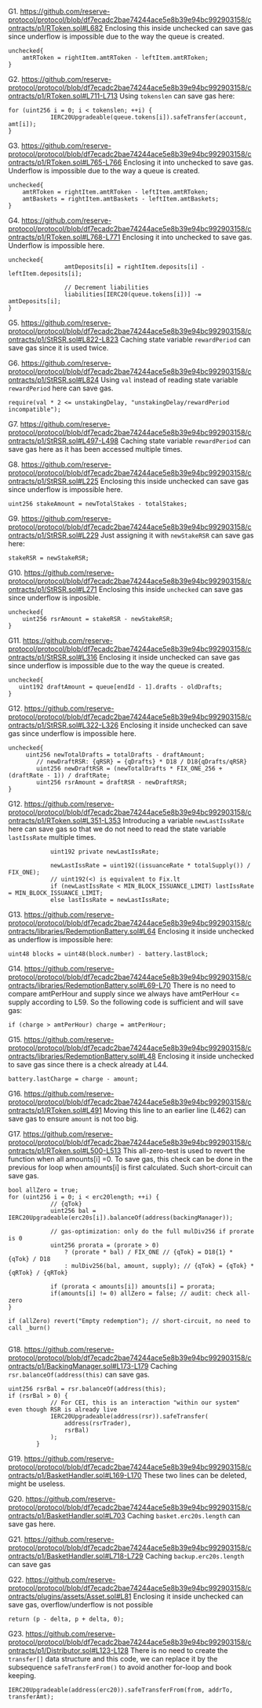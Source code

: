 G1. https://github.com/reserve-protocol/protocol/blob/df7ecadc2bae74244ace5e8b39e94bc992903158/contracts/p1/RToken.sol#L682
Enclosing this inside unchecked can save gas since underflow is impossible due to the way the queue is created.
```
unchecked{
    amtRToken = rightItem.amtRToken - leftItem.amtRToken;
}
```

G2. https://github.com/reserve-protocol/protocol/blob/df7ecadc2bae74244ace5e8b39e94bc992903158/contracts/p1/RToken.sol#L711-L713
Using ``tokenslen`` can save gas here:
```
for (uint256 i = 0; i < tokenslen; ++i) {
            IERC20Upgradeable(queue.tokens[i]).safeTransfer(account, amt[i]);
}
```

G3. https://github.com/reserve-protocol/protocol/blob/df7ecadc2bae74244ace5e8b39e94bc992903158/contracts/p1/RToken.sol#L765-L766
Enclosing it into unchecked to save gas. Underflow is impossible due to the way a queue is created.
```
unchecked{
    amtRToken = rightItem.amtRToken - leftItem.amtRToken;
    amtBaskets = rightItem.amtBaskets - leftItem.amtBaskets;
}
```

G4.  https://github.com/reserve-protocol/protocol/blob/df7ecadc2bae74244ace5e8b39e94bc992903158/contracts/p1/RToken.sol#L768-L771
Enclosing it into unchecked to save gas. Underflow is impossible here.
```
unchecked{
                amtDeposits[i] = rightItem.deposits[i] - leftItem.deposits[i];

                // Decrement liabilities
                liabilities[IERC20(queue.tokens[i])] -= amtDeposits[i];
}
```

G5. https://github.com/reserve-protocol/protocol/blob/df7ecadc2bae74244ace5e8b39e94bc992903158/contracts/p1/StRSR.sol#L822-L823
Caching state variable ``rewardPeriod`` can save gas since it is used twice.

G6. https://github.com/reserve-protocol/protocol/blob/df7ecadc2bae74244ace5e8b39e94bc992903158/contracts/p1/StRSR.sol#L824
Using ``val`` instead of reading state variable ``rewardPeriod`` here can save gas.
```
require(val * 2 <= unstakingDelay, "unstakingDelay/rewardPeriod incompatible");

```
G7. https://github.com/reserve-protocol/protocol/blob/df7ecadc2bae74244ace5e8b39e94bc992903158/contracts/p1/StRSR.sol#L497-L498
Caching state variable ``rewardPeriod`` can save gas here as it has been accessed multiple times.

G8. https://github.com/reserve-protocol/protocol/blob/df7ecadc2bae74244ace5e8b39e94bc992903158/contracts/p1/StRSR.sol#L225
Enclosing this inside unchecked can save gas since underflow is impossible here.
```
uint256 stakeAmount = newTotalStakes - totalStakes;

```

G9. https://github.com/reserve-protocol/protocol/blob/df7ecadc2bae74244ace5e8b39e94bc992903158/contracts/p1/StRSR.sol#L229
Just assigning it with ``newStakeRSR`` can save gas here:
```
stakeRSR = newStakeRSR;
```

G10. 
https://github.com/reserve-protocol/protocol/blob/df7ecadc2bae74244ace5e8b39e94bc992903158/contracts/p1/StRSR.sol#L271
Enclosing this inside ``unchecked`` can save gas since underflow is inposible.
```
unchecked{
    uint256 rsrAmount = stakeRSR - newStakeRSR;
}
```

G11. https://github.com/reserve-protocol/protocol/blob/df7ecadc2bae74244ace5e8b39e94bc992903158/contracts/p1/StRSR.sol#L316
Enclosing it inside unchecked can save gas since underflow is impossible due to the way the queue is created.
```
unchecked{
   uint192 draftAmount = queue[endId - 1].drafts - oldDrafts;
}
```

G12. https://github.com/reserve-protocol/protocol/blob/df7ecadc2bae74244ace5e8b39e94bc992903158/contracts/p1/StRSR.sol#L322-L326
Enclosing it inside unchecked can save gas since underflow is impossible here.
```
unchecked{
     uint256 newTotalDrafts = totalDrafts - draftAmount;
        // newDraftRSR: {qRSR} = {qDrafts} * D18 / D18{qDrafts/qRSR}
        uint256 newDraftRSR = (newTotalDrafts * FIX_ONE_256 + (draftRate - 1)) / draftRate;
        uint256 rsrAmount = draftRSR - newDraftRSR;
}
```

G12. https://github.com/reserve-protocol/protocol/blob/df7ecadc2bae74244ace5e8b39e94bc992903158/contracts/p1/RToken.sol#L351-L353
Introducing a variable ``newLastIssRate`` here can save gas so that we do not need to read the state variable ``lastIssRate`` multiple times. 

```
            uint192 private newLastIssRate;

            newLastIssRate = uint192((issuanceRate * totalSupply()) / FIX_ONE);
            // uint192(<) is equivalent to Fix.lt
            if (newLastIssRate < MIN_BLOCK_ISSUANCE_LIMIT) lastIssRate = MIN_BLOCK_ISSUANCE_LIMIT;
            else lastIssRate = newLastIssRate;

```

G13. 
https://github.com/reserve-protocol/protocol/blob/df7ecadc2bae74244ace5e8b39e94bc992903158/contracts/libraries/RedemptionBattery.sol#L64
Enclosing it inside unchecked as underflow is impossible here:
```
uint48 blocks = uint48(block.number) - battery.lastBlock;
```

G14. https://github.com/reserve-protocol/protocol/blob/df7ecadc2bae74244ace5e8b39e94bc992903158/contracts/libraries/RedemptionBattery.sol#L69-L70
There is no need to compare amtPerHour and supply since we always have amtPerHour <= supply according to L59. 
So the following code is sufficient and will save gas:
```
if (charge > amtPerHour) charge = amtPerHour;
```

G15. https://github.com/reserve-protocol/protocol/blob/df7ecadc2bae74244ace5e8b39e94bc992903158/contracts/libraries/RedemptionBattery.sol#L48
Enclosing it inside unchecked to save gas since there is a check already at L44.
```
battery.lastCharge = charge - amount;

```

G16. https://github.com/reserve-protocol/protocol/blob/df7ecadc2bae74244ace5e8b39e94bc992903158/contracts/p1/RToken.sol#L491
Moving this line to an earlier line (L462) can save gas to ensure ``amount`` is not too big. 

G17. https://github.com/reserve-protocol/protocol/blob/df7ecadc2bae74244ace5e8b39e94bc992903158/contracts/p1/RToken.sol#L500-L513
This all-zero-test is used to revert the function when all amounts[i] =0. To save gas, this check can be done in the previous for loop when amounts[i] is first calculated. Such short-circuit can save gas.
```
bool allZero = true;
for (uint256 i = 0; i < erc20length; ++i) {
            // {qTok}
            uint256 bal = IERC20Upgradeable(erc20s[i]).balanceOf(address(backingManager));

            // gas-optimization: only do the full mulDiv256 if prorate is 0
            uint256 prorata = (prorate > 0)
                ? (prorate * bal) / FIX_ONE // {qTok} = D18{1} * {qTok} / D18
                : mulDiv256(bal, amount, supply); // {qTok} = {qTok} * {qRTok} / {qRTok}

            if (prorata < amounts[i]) amounts[i] = prorata;
            if(amounts[i] != 0) allZero = false; // audit: check all-zero            
}

if (allZero) revert("Empty redemption"); // short-circuit, no need to call _burn()
             
```

G18. https://github.com/reserve-protocol/protocol/blob/df7ecadc2bae74244ace5e8b39e94bc992903158/contracts/p1/BackingManager.sol#L173-L179
Caching ``rsr.balanceOf(address(this)`` can save gas.

```
uint256 rsrBal = rsr.balanceOf(address(this);
if (rsrBal > 0) {
            // For CEI, this is an interaction "within our system" even though RSR is already live
            IERC20Upgradeable(address(rsr)).safeTransfer(
                address(rsrTrader),
                rsrBal)
            );
        }
```

G19. https://github.com/reserve-protocol/protocol/blob/df7ecadc2bae74244ace5e8b39e94bc992903158/contracts/p1/BasketHandler.sol#L169-L170
These two lines can be deleted, might be useless.

G20. https://github.com/reserve-protocol/protocol/blob/df7ecadc2bae74244ace5e8b39e94bc992903158/contracts/p1/BasketHandler.sol#L703
Caching ``basket.erc20s.length`` can save gas here.

G21. 
https://github.com/reserve-protocol/protocol/blob/df7ecadc2bae74244ace5e8b39e94bc992903158/contracts/p1/BasketHandler.sol#L718-L729
Caching ``backup.erc20s.length`` can save gas

G22. https://github.com/reserve-protocol/protocol/blob/df7ecadc2bae74244ace5e8b39e94bc992903158/contracts/plugins/assets/Asset.sol#L81
Enclosing it inside unchecked can save gas, overflow/underflow is not possible
```
return (p - delta, p + delta, 0);
```

G23. https://github.com/reserve-protocol/protocol/blob/df7ecadc2bae74244ace5e8b39e94bc992903158/contracts/p1/Distributor.sol#L123-L128
There is no need to create the ``transfer[]`` data structure and this code, we can replace it by the subsequence ``safeTransferFrom()`` to avoid another for-loop and book keeping.
```
IERC20Upgradeable(address(erc20)).safeTransferFrom(from, addrTo, transferAmt);
```